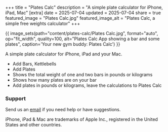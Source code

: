 +++
title = "Plates Calc"
description = "A simple plate calculator for iPhone, iPad, Mac"
[extra]
date = 2025-07-04
updated = 2025-07-04
share = true
featured_image = "Plates Calc.jpg"
featured_image_alt = "Plates Calc, a simple free weights calculator"
+++


{{ image_sets(path="content/plates-calc/Plates Calc.jpg", format="auto", op="fit_width", quality=100, alt="Plates Calc App showing a bar and some plates", caption='Your new gym buddy: Plates Calc') }}

A simple plate calculator for iPhone, iPad and your Mac.
- Add Bars, Kettlebells
- Add Plates
- Shows the total weight of one and two bars in pounds or kilograms
- Shows how many plates are on your bar
- Add plates in pounds or kilograms, leave the calculations to Plates Calc


### Support  
Send us an [email](mailto:hi@project7III.com) if you need help or have suggestions.

<div class="footnote-definition"><p>iPhone, iPad & Mac are trademarks of Apple Inc., registered in the United States and other countries.</p></div>